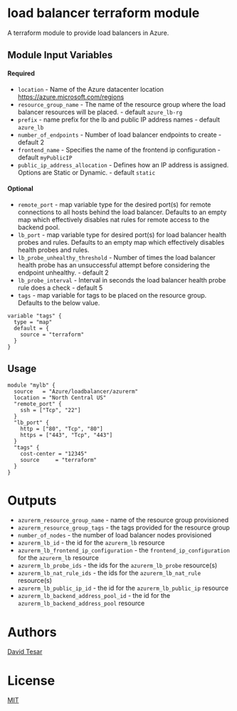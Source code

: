 load balancer terraform module
===========

A terraform module to provide load balancers in Azure.

Module Input Variables
----------------------
#### Required
- `location` - Name of the Azure datacenter location https://azure.microsoft.com/regions
- `resource_group_name` - The name of the resource group where the load balancer resources will be placed. - default `azure_lb-rg`
- `prefix` - name prefix for the lb and public IP address names - default `azure_lb`
- `number_of_endpoints`  - Number of load balancer endpoints to create - default 2
- `frontend_name` - Specifies the name of the frontend ip configuration - default `myPublicIP`
- `public_ip_address_allocation` - Defines how an IP address is assigned. Options are Static or Dynamic. - default `static`

#### Optional

- `remote_port` - map variable type for the desired port(s) for remote connections to all hosts behind the load balancer. Defaults to an empty map which effectively disables nat rules for remote access to the backend pool.
- `lb_port` - map variable type for desired port(s) for load balancer health probes and rules. Defaults to an empty map which effectively disables health probes and rules.
- `lb_probe_unhealthy_threshold` - Number of times the load balancer health probe has an unsuccessful attempt before considering the endpoint unhealthy. - default 2
- `lb_probe_interval` - Interval in seconds the load balancer health probe rule does a check - default 5
- `tags` - map variable for tags to be placed on the resource group.  Defaults to the below value.

```hcl
variable "tags" {
  type = "map"
  default = {
    source = "terraform"
  }
}
```

Usage
-----

```hcl
module "mylb" {
  source   = "Azure/loadbalancer/azurerm"
  location = "North Central US"
  "remote_port" {
    ssh = ["Tcp", "22"]
  }
  "lb_port" {
    http = ["80", "Tcp", "80"]
    https = ["443", "Tcp", "443"]
  }
  "tags" {
    cost-center = "12345"
    source     = "terraform"
  }
}
```

Outputs
=======
- `azurerm_resource_group_name` - name of the resource group provisioned
- `azurerm_resource_group_tags` - the tags provided for the resource group
- `number_of_nodes` - the number of load balancer nodes provisioned
- `azurerm_lb_id` - the id for the `azurerm_lb` resource
- `azurerm_lb_frontend_ip_configuration` - the `frontend_ip_configuration` for the `azurerm_lb` resource
- `azurerm_lb_probe_ids` - the ids for the `azurerm_lb_probe` resource(s)
- `azurerm_lb_nat_rule_ids` - the ids for the `azurerm_lb_nat_rule` resource(s)
- `azurerm_lb_public_ip_id` - the id for the `azurerm_lb_public_ip` resource
- `azurerm_lb_backend_address_pool_id` - the id for the `azurerm_lb_backend_address_pool` resource

Authors
=======

[David Tesar](https://github.com/dtzar)

License
=======

[MIT](LICENSE)
